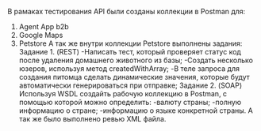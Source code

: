 В рамаках тестирования API были созданы коллекции в Postman для:
1. Agent App b2b
2. Google Maps
3. Petstore
А так же внутри коллекции Petstore выполнены задания:
Задание 1. (REST) 
-Написать тест, который проверяет статус код после удаления домашнего животного из базы;
-Создать несколько юзеров, используя метод createdWithArray;
-В теле запроса для создания питомца сделать динамические значения, которые будут автоматически генерироваться при отправке;
Задание 2. (SOAP) 
Используя WSDL создайть рабочую коллекцию в Postman, с помощью которой можно определить: 
-валюту страны; 
-полную информацию о стране; 
-информацию о языке конкретной страны. 
А так же было выполнено ревью XML файла. 
